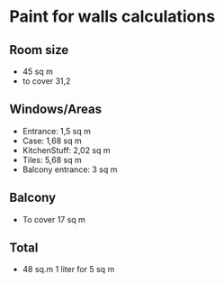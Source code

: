 # Paint for walls calculations

## Room size
- 45 sq m
- to cover 31,2

## Windows/Areas
- Entrance: 1,5 sq m
- Case: 1,68 sq m
- KitchenStuff: 2,02 sq m
- Tiles: 5,68 sq m
- Balcony entrance: 3 sq m

## Balcony
- To cover 17 sq m

## Total
- 48 sq.m 
1 liter for 5 sq m

